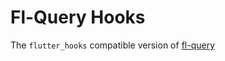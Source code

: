 # Fl-Query Hooks

The `flutter_hooks` compatible version of [fl-query](https://github.com/KRTirtho/fl-query/packages/fl_query)